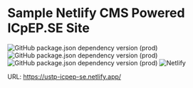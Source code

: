 # Sample Netlify CMS Powered ICpEP.SE Site

![GitHub package.json dependency version (prod)](https://img.shields.io/github/package-json/dependency-version/decanTyme/sample-netlify-cms-icp-ep.se-ustp-site/react)
![GitHub package.json dependency version (prod)](https://img.shields.io/github/package-json/dependency-version/decanTyme/sample-netlify-cms-icp-ep.se-ustp-site/gatsby)
![GitHub package.json dependency version (prod)](https://img.shields.io/github/package-json/dependency-version/decanTyme/sample-netlify-cms-icp-ep.se-ustp-site/netlify-cms-app)
![Netlify](https://img.shields.io/netlify/67df4f32-1071-49ea-b99c-0836a243fb64)

URL: <https://ustp-icpep-se.netlify.app/>
